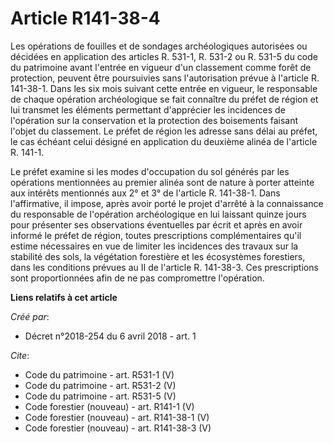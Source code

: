 # Article R141-38-4

Les opérations de fouilles et de sondages archéologiques autorisées ou décidées en application des articles R. 531-1, R.
531-2 ou R. 531-5 du code du patrimoine avant l'entrée en vigueur d'un classement comme forêt de protection, peuvent être
poursuivies sans l'autorisation prévue à l'article R. 141-38-1. Dans les six mois suivant cette entrée en vigueur, le
responsable de chaque opération archéologique se fait connaître du préfet de région et lui transmet les éléments permettant
d'apprécier les incidences de l'opération sur la conservation et la protection des boisements faisant l'objet du classement.
Le préfet de région les adresse sans délai au préfet, le cas échéant celui désigné en application du deuxième alinéa de
l'article R. 141-1. 

Le préfet examine si les modes d'occupation du sol générés par les opérations mentionnées au premier alinéa sont de nature à
porter atteinte aux intérêts mentionnés aux 2° et 3° de l'article R. 141-38-1. Dans l'affirmative, il impose, après avoir
porté le projet d'arrêté à la connaissance du responsable de l'opération archéologique en lui laissant quinze jours pour
présenter ses observations éventuelles par écrit et après en avoir informé le préfet de région, toutes prescriptions
complémentaires qu'il estime nécessaires en vue de limiter les incidences des travaux sur la stabilité des sols, la
végétation forestière et les écosystèmes forestiers, dans les conditions prévues au II de l'article R. 141-38-3. Ces
prescriptions sont proportionnées afin de ne pas compromettre l'opération.

**Liens relatifs à cet article**

_Créé par_:

  - Décret n°2018-254 du 6 avril 2018 - art. 1

_Cite_:

  - Code du patrimoine - art. R531-1 (V)
  - Code du patrimoine - art. R531-2 (V)
  - Code du patrimoine - art. R531-5 (V)
  - Code forestier (nouveau) - art. R141-1 (V)
  - Code forestier (nouveau) - art. R141-38-1 (V)
  - Code forestier (nouveau) - art. R141-38-3 (V)
